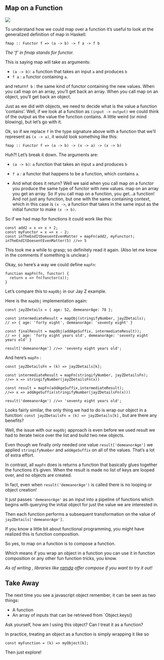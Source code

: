 
## Map on a Function

![](https://github.com/ChickenKyiv/awesome-js-essentials/blob/master/main%20folder2/images/article7-folder/5jBZ0vOcmLboSeV67vHIMo9P6u63-fpsd32fm.png?raw=true)

To understand how we could map over a function it’s useful to look at the generalized definition of map in Haskell:

```
fmap :: Functor f => (a -> b) -> f a -> f b
```

*The ‘f’ in fmap stands for functor.*

This is saying map will take as arguments:

* `(a -> b)`: `a` function that takes an input `a` and produces `b` 
* `f a` : `a` functor containing `a`.

and return`f b` : the same kind of functor containing the new values. When you call map on an array, you’ll get back an array. 
When you call map on an object, you’ll get back an object.

Just as we did with objects, we need to decide what is the value a function ‘contains’. 
Well, if we look at a function as `(input -> output)` we could think of the output as the value the function contains. 
A little weird (or mind blowing), but let’s go with it.

Ok, so if we replace `f` in the type signature above with a function that we’ll represent as `(x -> a)`, it would look something like this:

```
fmap :: Functor f => (a -> b) -> (x -> a) -> (x -> b)
```

Huh?! Let’s break it down. The arguments are:

* `(a -> b)`: `a` function that takes an input `a` and produces `b` 
  
* `f a` : a functor that happens to be a function, which contains `a`.
  
* And what does it return? Well we said when you call map on a functor you produce the same type of functor with new values. 
  map on an array you  get an array. So if you call map on a function, you get…a function! 
  And  not just any function, but one with the same containing context, which  in this case is `(x ->`, a function that takes in the same input as the initial functor to make `(x -> b)`.

So if we had map for functions it could work like this:

```
const add2 = x => x + 2;
const myFunctor = x => x - 2;
const inTheEndItDoesentEvenMatter = mapFn(add2, myFunctor);
inTheEndItDoesentEvenMatter(5) //=> 5
```

This took me a while to grasp; so definitely read it again. 
(Also let me know in the comments if something is unclear.)

Okay, so here’s a way we could define `mapFn`:

```
function mapFn(fn, functor) {
  return x => fn(functor(x));
}
```

Let’s compare this to `mapObj` in our Jay Z example.

Here is the `mapObj` implementation again:

```
const jayZDetails = { age: 52, demeanorAge: 78 };

const intermediateResult = mapObj(stringifyNumber, jayZDetails);
// => { age: 'forty eight', demeanorAge: 'seventy eight' }

const finalResult = mapObj(addAgeSuffix, intermediateResult));
// => { age: 'forty eight years old', demeanorAge: 'seventy eight years old' }

result['demeanorAge'] //=> 'seventy eight years old';
```

And here’s `mapFn` :

```
const jayZDetailsFn = (k) => jayZDetails[k];

const intermediateResult = mapFn(stringifyNumber, jayZDetailsFn);
//=> x => stringifyNumber(jayZDetailsFn(x))

const result = mapFn(addAgeSuffix,intermediateResult);
//=> x => addAgeSuffix(stringifyNumber(jayZDetailsFn(x)))

result('demeanorAge') //=> 'seventy eight years old';
```

Looks fairly similar, the only thing we had to do is wrap our object in a function: `const jayZDetailsFn = (k) => jayZDetails[k]` , 
but are there any benefits?

Well, the issue with our `mapObj` approach is even before we used result 
we had to iterate twice over the list and build two new objects. 

Even though we finally only needed one value `result['demeanorAge']` 
we applied `stringifyNumber`  and `addAgeSuffix`  on all of the values. 
That’s a lot of extra effort.


In contrast, all `mapFn` does is returns a function that basically glues together the functions it’s given. 
When the result is made no list of keys are looped over, and no objects are created. 

In fact, even when `result('demeanorAge')`  is called there is no looping or object creation!


It just passes `'demeanorAge'` as an input into a pipeline of functions which begins 
with querying the initial object for just the value we are interested in. 

Then each function performs a subsequent transformation on the value of `jayZDetails['demeanorAge']`.

If you know a little bit about functional programming, 
you might have realized this is function composition. 

So yes, to map on a function is to compose a function. 

Which means if you wrap an object in a function you can use it
in function composition or any other fun function tricks, you know.

*As of writing , libraries like [ramda](https://ramdajs.com/docs/#compose) offer compose if you want to try it out!*


## Take Away

The next time you see a javascript object remember, it can be seen as two things:

* A function
* An array of inputs that can be retrieved from `Object.keys()

Ask yourself, how am I using this object? Can I treat it as a function?

In practice, treating an object as a function is simply wrapping it like so

```
const myFunction = (k) => myObject[k];
```

Then just explore!